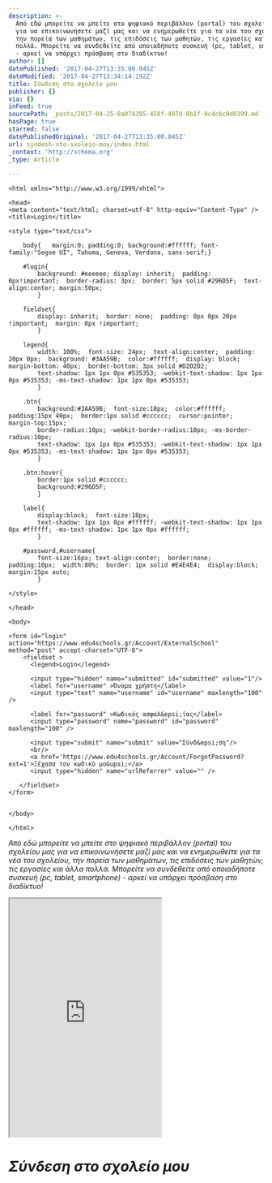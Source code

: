 ```yaml
---
description: >-
  Από εδώ μπορείτε να μπείτε στο ψηφιακό περιβάλλον (portal) του σχολείου μας
  για να επικοινωνήσετε μαζί μας και να ενημερωθείτε για τα νέα του σχολείου,
  την πορεία των μαθημάτων, τις επιδόσεις των μαθητών, τις εργασίες και άλλα
  πολλά. Μπορείτε να συνδεθείτε από οποιαδήποτε συσκευή (pc, tablet, smartphone)
  - αρκεί να υπάρχει πρόσβαση στο διαδίκτυο!
author: []
datePublished: '2017-04-27T13:35:00.045Z'
dateModified: '2017-04-27T13:34:14.192Z'
title: Σύνδεση στο σχολείο μου
publisher: {}
via: {}
inFeed: true
sourcePath: _posts/2017-04-25-8a074395-458f-407d-8b1f-9c4cbc0d0399.md
hasPage: true
starred: false
datePublishedOriginal: '2017-04-27T13:35:00.045Z'
url: syndesh-sto-sxoleio-moy/index.html
_context: 'http://schema.org'
_type: Article

---
```

<!DOCTYPE html PUBLIC "-//W3C//DTD XHTML 1.0 Transitional//EN" "http://www.w3.org/TR/xhtml1/DTD/xhtml1-transitional.dtd">
    <html xmlns="http://www.w3.org/1999/xhtml">
    
    <head>
    <meta content="text/html; charset=utf-8" http-equiv="Content-Type" />
    <title>Login</title>
    
    <style type="text/css">
    
    	body{	margin:0; padding:0; background:#ffffff; font-family:"Segoe UI", Tahoma, Geneva, Verdana, sans-serif;}
    	
    	#login{
    		background: #eeeeee; display: inherit;  padding: 0px!important;  border-radius: 3px;  border: 5px solid #296D5F;  text-align:center; margin:50px;
    		}
    		
    	fieldset{
    		display: inherit;  border: none;  padding: 0px 0px 20px !important;  margin: 0px !important;
    		}
    		
    	legend{
    		width: 100%;  font-size: 24px;  text-align:center;  padding: 20px 0px;  background: #3AA59B;  color:#ffffff;  display: block;  margin-bottom: 40px;  border-bottom: 3px solid #D2D2D2;
    		text-shadow: 1px 1px 0px #535353; -webkit-text-shadow: 1px 1px 0px #535353; -ms-text-shadow: 1px 1px 0px #535353;
    		}
    		
    	.btn{
    		background:#3AA59B;  font-size:18px;  color:#ffffff;  padding:15px 40px;  border:1px solid #cccccc;  cursor:pointer;	 margin-top:15px;
    		border-radius:10px; -webkit-border-radius:10px;	-ms-border-radius:10px;
    		text-shadow: 1px 1px 0px #535353; -webkit-text-shadow: 1px 1px 0px #535353; -ms-text-shadow: 1px 1px 0px #535353;
    		}
    		
    	.btn:hover{
    		border:1px solid #cccccc;
    		background:#296D5F;
    		}
    		
    	label{
    		display:block; 	font-size:18px;
    		text-shadow: 1px 1px 0px #ffffff; -webkit-text-shadow: 1px 1px 0px #ffffff; -ms-text-shadow: 1px 1px 0px #ffffff;
    		}	
    		
    	#password,#username{
    		font-size:16px; text-align:center;  border:none;  padding:10px;  width:80%;  border: 1px solid #E4E4E4;  display:block; margin:15px auto;
    		} 
    		
    </style>
    
    </head>
    
    <body>
    	
    <form id="login" action="https://www.edu4schools.gr/Account/ExternalSchool" method="post" accept-charset="UTF-8">
        <fieldset >
          <legend>Login</legend>
            
          <input type="hidden" name="submitted" id="submitted" value="1"/>
          <label for="username" >Όνομα χρήστη</label>
          <input type="text" name="username" id="username" maxlength="100" />
            
          <label for="password" >Κωδικός ασφαλ&epsi;ίας</label>
          <input type="password" name="password" id="password" maxlength="100" /> 
            
          <input type="submit" name="submit" value="Σύνδ&epsi;ση"/>  
    	  <br/>
    	  <a href='https://www.edu4schools.gr/Account/ForgotPassword?ext=1'>Ξέχασα τον κωδικό μο&upsi;</a>
          <input type="hidden" name="urlReferrer" value="" />  
         
       </fieldset>
    </form>
    	
    
    </body>
    
    </html>
    

_Από εδώ μπορείτε να μπείτε στο ψηφιακό περιβάλλον (portal) του σχολείου μας για να επικοινωνήσετε μαζί μας και να ενημερωθείτε για τα νέα του σχολείου, την πορεία των μαθημάτων, τις επιδόσεις των μαθητών, τις εργασίες και άλλα πολλά. Μπορείτε να συνδεθείτε από οποιαδήποτε συσκευή (pc, tablet, smartphone) - αρκεί να υπάρχει πρόσβαση στο διαδίκτυο!_

<iframe src="https://the-grid.github.io/ed-userhtml/?g=eJzFVstu20YUXVNfcUOhyMYUJcsObOpROH60AdzWSOQ-liNyJA5Cctjh0JJrdNEkbVAg_YEuuum6LQwkCPoI8gfkL_XO8CWrgpNdSVjmcO7cOefcx3B45-izw8lXZ8fgyzCAs_P7pw8OwbRs-4v-oW0fTY7gy48nn5xCr9OFiSBRwiTjEQls-_hTE0xfytix7cVi0Vn0O1zM7clDe6l89dTi8tGSKys7nvTMcWuoN1yGQZSMNrjp7e_vF6vRFo0p8XBNSCUBl0eSRnJkSrqUtjIZgOsTkVA5SuXM2jNB-bPo1ym7GJmHhbk1uYypCTZ6kUwGdHzK5ywa2sUAt0jkZUBBolXp2U0Stbcx5d7llRESgfZOdwAx8TwWzdXjlLiP54Knkee0Z_oawAz3s2YkZMGlYz6ic07h_IG5BRPi85BswUc0ohf4_3MqPBLhQ4LaWAkVbDb4tmW0jHagkF21DGPFPbSpvgbgsSQOyKUDLPJxkRxAjQi68fIOC2MuJInUxJQLjwpLEI-liQP9eFm_dGA3XkLCA-ZBe3v_3tHuCc4p4hYJ2DxyXBSNigGUxHfR9wAxIUTEOGM08FBwhXIDoGqLiEd0DZ_-21Y_N5CWu8DaRL1hQOc08tR2C-ZJ34Fet_sBrtNqJ-wb6sD2jqa3gUIDYLtEoDCuits_ONjdv49vXR5w0QSzUXsacPdxDdSacil56MBOd0XT-m2_kfZoW92KiAaW-MTjC4SPFr1SjfZuX90DsBZ0-phJ6z0sw-TdVrV4nalcz6eGcaNgb09zWZegEq-nEuYGX6fX8HT1pZanIsH1MWdafKNSTPJYu1CwbuZlT_usyG-YMxTdDe__d1Edn19QcVUz2iDImuxlpTV5TaY0WK2iMs-MtbDcSrUK1bup1pa3Ui2tFEhDo2zHJEkWSHGrnWKnikhIFeYVjPdUCDeVXinMWicoQg5FLe_pSq56xoqExzvqXqnCUpyyWeiEJKnkGikopENbt3HVz-3izGgNVf8eY2MdzrgIgXkjUzdYE4irTqTi9EnK44d66U7i-pwHSWcu7APXxbhJ-3gpFe3gkZ4yAQ8in6OnmCdSOXJpLK3qEDLPJyd4Co1bgNewapVQjPFN0cuqA6gclZMAlRWL4lSW55HPPI8iYiX8yEzSacikpJ6p2awML0iQokHPtJvNVIJhkYuRWYXOhHH2InuTvc3-ya4hf55_l_2eP82fZa8RjTIfb8KgglshaDwpAM0oJMuARnPpI4ZuV5-267RW8FRJpfD8nP-Yvcz-zP7KX-RPILtGPD9k19nf2avsDxw9uQ1Z46dA14wVumb0X3Rwq-qFsDdVrzXOfs1_Qg1fZq_yp9lrFBx9GOhgKpC0eiDgCzob3X2P7DrBLx4uz0qgH6LQo97dcfZL9lv-XEmhovQMw_UGUJ9aJ8Dwvc2_H9pkoyo3cyYVwUM6o0JQUVPQCpTM1e_QrnIVP5JsVS2qbPCxqCBVUvixNW79C1gqXZI" height="470" style=""></iframe>

# _Σύνδεση στο σχολείο μου_